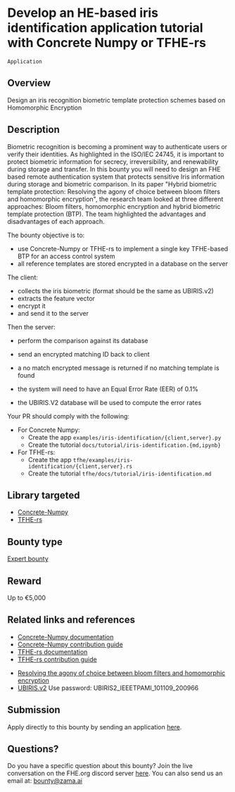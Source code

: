 # Develop an HE-based iris identification application tutorial with Concrete Numpy or TFHE-rs
`Application`

## Overview
Design an iris recognition biometric template protection schemes based on Homomorphic Encryption

## Description

Biometric recognition is becoming a prominent way to authenticate users or verify their identities. As highlighted in the ISO/IEC 24745, it is important to protect biometric information for secrecy, irreversibility, and renewability during storage and transfer.
In this bounty you will need to design an FHE based remote authentication system that protects sensitive Iris information during storage and biometric comparison.
In its paper "Hybrid biometric template protection: Resolving the agony of choice between bloom filters and homomorphic encryption", the research team looked at three different approaches: Bloom filters, homomorphic encryption and hybrid biometric template protection (BTP). The team highlighted the advantages and disadvantages of each approach.

The bounty objective is to:

* use Concrete-Numpy or TFHE-rs to implement a single key TFHE-based BTP for an access control system
* all reference templates are stored encrypted in a database on the server

The client:
* collects the iris biometric (format should be the same as UBIRIS.v2)
* extracts the feature vector
* encrypt it
* and send it to the server

Then the server:
* perform the comparison against its database
* send an encrypted matching ID back to client
* a no match encrypted message is returned if no matching template is found

* the system will need to have an Equal Error Rate (EER) of 0.1%
* the UBIRIS.V2 database will be used to compute the error rates

Your PR should comply with the following:
* For Concrete Numpy:
  * Create the app `examples/iris-identification/{client,server}.py`
  * Create the tutorial `docs/tutorial/iris-identification.{md,ipynb}`
* For TFHE-rs:
  * Create the app `tfhe/examples/iris-identification/{client,server}.rs`
  * Create the tutorial `tfhe/docs/tutorial/iris-identification.md`

## Library targeted
* [Concrete-Numpy](https://github.com/zama-ai/concrete-numpy)
* [TFHE-rs](https://github.com/zama-ai/tfhe-rs)

## Bounty type
[Expert bounty](https://github.com/zama-ai/bounty-program#expert-bounties)

## Reward
Up to €5,000

## Related links and references
* [Concrete-Numpy documentation](https://docs.zama.ai/concrete-numpy)
* [Concrete-Numpy contribution guide](https://docs.zama.ai/concrete-numpy/developer/contributing)
* [TFHE-rs documentation](https://docs.zama.ai/tfhe-rs)
* [TFHE-rs contribution guide](https://docs.zama.ai/tfhe-rs/developers/contributing)
<!-- markdown-link-check-disable-next-line -->
* [Resolving the agony of choice between bloom filters and homomorphic encryption](https://doi.org/10.1049/bme2.12075)
* [UBIRIS.v2](http://iris.di.ubi.pt/ubiris2.html) Use password: UBIRIS2_IEEETPAMI_101109_200966

## Submission
Apply directly to this bounty by sending an application [here](https://zama.ai/bounty-program-application).

## Questions?
Do you have a specific question about this bounty? Join the live conversation on the FHE.org discord server [here](https://discord.fhe.org). You can also send us an email at: bounty@zama.ai
